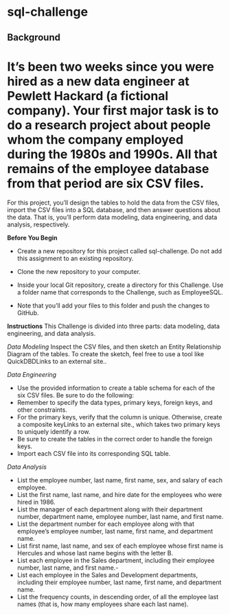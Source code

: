 # sql-challenge

## **Background**
# It’s been two weeks since you were hired as a new data engineer at Pewlett Hackard (a fictional company). Your first major task is to do a research project about people whom the company employed during the 1980s and 1990s. All that remains of the employee database from that period are six CSV files.

For this project, you’ll design the tables to hold the data from the CSV files, import the CSV files into a SQL database, and then answer questions about the data. That is, you’ll perform data modeling, data engineering, and data analysis, respectively.

**Before You Begin**
- Create a new repository for this project called sql-challenge. Do not add this assignment to an existing repository.

- Clone the new repository to your computer.

- Inside your local Git repository, create a directory for this Challenge. Use a folder name that corresponds to the Challenge, such as EmployeeSQL.

- Note that you’ll add your files to this folder and push the changes to GitHub.


**Instructions**
This Challenge is divided into three parts: data modeling, data engineering, and data analysis.

*Data Modeling*
Inspect the CSV files, and then sketch an Entity Relationship Diagram of the tables. To create the sketch, feel free to use a tool like QuickDBDLinks to an external site..

*Data Engineering*
- Use the provided information to create a table schema for each of the six CSV files. Be sure to do the following:
- Remember to specify the data types, primary keys, foreign keys, and other constraints.
- For the primary keys, verify that the column is unique. Otherwise, create a composite keyLinks to an external site., which takes two primary keys to uniquely identify a row.
- Be sure to create the tables in the correct order to handle the foreign keys.
- Import each CSV file into its corresponding SQL table.


*Data Analysis*
- List the employee number, last name, first name, sex, and salary of each employee.
- List the first name, last name, and hire date for the employees who were hired in 1986.
- List the manager of each department along with their department number, department name, employee number, last name, and first name.
- List the department number for each employee along with that employee’s employee number, last name, first name, and department name.
- List first name, last name, and sex of each employee whose first name is Hercules and whose last name begins with the letter B.
- List each employee in the Sales department, including their employee number, last name, and first name.-
- List each employee in the Sales and Development departments, including their employee number, last name, first name, and department name.
- List the frequency counts, in descending order, of all the employee last names (that is, how many employees share each last name).
